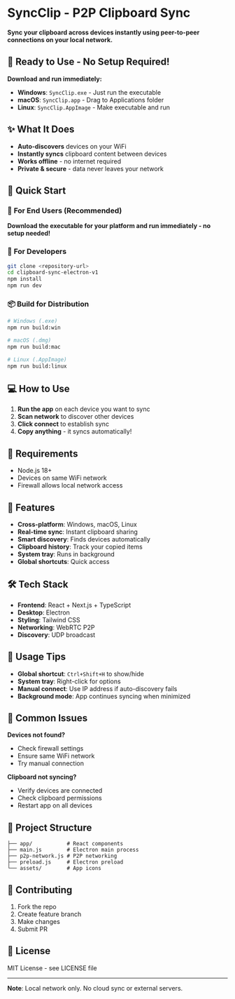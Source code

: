 # SyncClip - P2P Clipboard Sync

**Sync your clipboard across devices instantly using peer-to-peer connections on your local network.**

## 🎯 **Ready to Use - No Setup Required!**

**Download and run immediately:**

- **Windows**: `SyncClip.exe` - Just run the executable
- **macOS**: `SyncClip.app` - Drag to Applications folder
- **Linux**: `SyncClip.AppImage` - Make executable and run

## ✨ What It Does

- **Auto-discovers** devices on your WiFi
- **Instantly syncs** clipboard content between devices
- **Works offline** - no internet required
- **Private & secure** - data never leaves your network

## 🚀 Quick Start

### 🎯 **For End Users (Recommended)**

**Download the executable for your platform and run immediately - no setup needed!**

### 🔧 **For Developers**

```bash
git clone <repository-url>
cd clipboard-sync-electron-v1
npm install
npm run dev
```

### 📦 **Build for Distribution**

```bash
# Windows (.exe)
npm run build:win

# macOS (.dmg)
npm run build:mac

# Linux (.AppImage)
npm run build:linux
```

## 💻 How to Use

1. **Run the app** on each device you want to sync
2. **Scan network** to discover other devices
3. **Click connect** to establish sync
4. **Copy anything** - it syncs automatically!

## 🔧 Requirements

- Node.js 18+
- Devices on same WiFi network
- Firewall allows local network access

## 🎯 Features

- **Cross-platform**: Windows, macOS, Linux
- **Real-time sync**: Instant clipboard sharing
- **Smart discovery**: Finds devices automatically
- **Clipboard history**: Track your copied items
- **System tray**: Runs in background
- **Global shortcuts**: Quick access

## 🛠️ Tech Stack

- **Frontend**: React + Next.js + TypeScript
- **Desktop**: Electron
- **Styling**: Tailwind CSS
- **Networking**: WebRTC P2P
- **Discovery**: UDP broadcast

## 📱 Usage Tips

- **Global shortcut**: `Ctrl+Shift+H` to show/hide
- **System tray**: Right-click for options
- **Manual connect**: Use IP address if auto-discovery fails
- **Background mode**: App continues syncing when minimized

## 🐛 Common Issues

**Devices not found?**

- Check firewall settings
- Ensure same WiFi network
- Try manual connection

**Clipboard not syncing?**

- Verify devices are connected
- Check clipboard permissions
- Restart app on all devices

## 📁 Project Structure

```
├── app/           # React components
├── main.js        # Electron main process
├── p2p-network.js # P2P networking
├── preload.js     # Electron preload
└── assets/        # App icons
```

## 🤝 Contributing

1. Fork the repo
2. Create feature branch
3. Make changes
4. Submit PR

## 📄 License

MIT License - see LICENSE file

---

**Note**: Local network only. No cloud sync or external servers.
